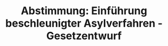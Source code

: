 ---
abstimmung:
  abstimmung: 2
  bundestagssitzung: 158
  legislaturperiode: 18
categories:
- Inneres
data:
- title: Abstimmungsergebnis 20160225_2-data.pdf
  url: /res/abstimmungsliste/20160225_2-data.pdf
- title: Abstimmungsergebnis 20160225_2_xls-data.csv
  url: /res/abstimmungsliste/analyses/20160225_2_xls-data.csv
documents:
- local: /res/abstimmungsdaten/018-158-02/1807538.pdf
  title: Drucksache 18/07538.pdf
  url: http://dip21.bundestag.de/dip21/btd/18/075/1807538.pdf
- local: /res/abstimmungsdaten/018-158-02/1807645.pdf
  title: Drucksache 18/07645.pdf
  url: http://dip21.bundestag.de/dip21/btd/18/076/1807645.pdf
- local: /res/abstimmungsdaten/018-158-02/1807685.pdf
  title: Drucksache 18/07685.pdf
  url: http://dip21.bundestag.de/dip21/btd/18/076/1807685.pdf
ergebnis:
  cdu/csu:
    enthaltung: 0
    gesamt: 310
    ja: 287
    nein: 1
    nichtabgegeben: 22
    ungueltig: 0
  die.linke:
    enthaltung: 0
    gesamt: 64
    ja: 0
    nein: 55
    nichtabgegeben: 9
    ungueltig: 0
  file: 20160225_2_xls-data.csv
  gruenen:
    enthaltung: 0
    gesamt: 63
    ja: 0
    nein: 61
    nichtabgegeben: 2
    ungueltig: 0
  spd:
    enthaltung: 4
    gesamt: 193
    ja: 142
    nein: 30
    nichtabgegeben: 17
    ungueltig: 0
layout: abstimmung
links:
- title: https://www.bundestag.de/parlament/plenum/abstimmung/abstimmung?id=386
  url: https://www.bundestag.de/parlament/plenum/abstimmung/abstimmung?id=386
- title: http://www.abgeordnetenwatch.de/verschaerfung_des_asylrechts_asylpaket_ii-1105-786.html
  url: http://www.abgeordnetenwatch.de/verschaerfung_des_asylrechts_asylpaket_ii-1105-786.html
preview: "Deutscher Bundestag\n\n158. Sitzung des Deutschen Bundestages\nam Donnerstag,\
  \ 25.Februar 2016\n\nEndg\xFCltiges Ergebnis der Namentlichen Abstimmung Nr. 2\n\
  \nGesetzentwurf der Fraktionen der CDU/CSU und SPD\nEntwurf eines Gesetzes zur Einf\xFC\
  hrung beschleunigter Asylverfahren\nDrs. 18/7538, 18/7645 und 18/7685\n\nAbgegebene\
  \ Stimmen insgesamt:\n\n580\n\nNicht abgegebene Stimmen:\nJa-Stimmen:\n\n50\n429\n\
  \nNein-Stimmen:\n\n147\n\nEnthaltungen:\n\n4\n\nUng\xFCltige:\n\n0\n\nBerlin, den\
  \ 25.02.2016\n\nBeginn: 10:55\nEnde: 10:58\n"
tags:
- Bleiberecht
- Integration
- Asyl
title: "Abstimmung: Einf\xFChrung beschleunigter Asylverfahren - Gesetzentwurf"
---